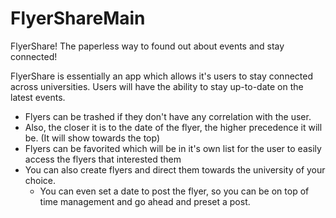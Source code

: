 # FlyerShareMain
FlyerShare! The paperless way to found out about events and stay connected!

FlyerShare is essentially an app which allows it's users to stay connected across universities.
Users will have the ability to stay up-to-date on the latest events.

  - Flyers can be trashed if they don't have any correlation with the user.
  - Also, the closer it is to the date of the flyer, the higher precedence it will be. (It will show towards the top)
  - Flyers can be favorited which will be in it's own list for the user to easily access the flyers that interested them
  - You can also create flyers and direct them towards the university of your choice. 
      - You can even set a date to post the flyer, so you can be on top of time management and go ahead and preset a post.
